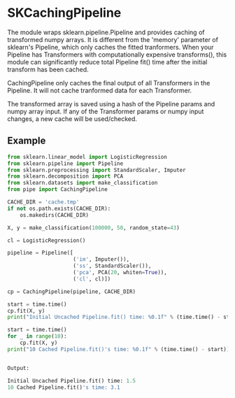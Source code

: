 # SKCachingPipeline

The module wraps sklearn.pipeline.Pipeline and provides caching of transformed numpy arrays.  It is different from the 'memory' parameter of sklearn's Pipeline, which only caches the fitted tranformers.  When your Pipeline has Transformers with computationally expensive transforms(), this module can significantly reduce total Pipeline fit() time after the initial transform has been cached.

CachingPipeline only caches the final output of all Transformers in the Pipeline.   It will not cache tranformed data for each Transformer.

The transformed array is saved using a hash of the Pipeline params and numpy array input.  If any of the Transformer params or numpy input changes, a new cache will be used/checked.

Example
-------
 
    
```python
from sklearn.linear_model import LogisticRegression
from sklearn.pipeline import Pipeline
from sklearn.preprocessing import StandardScaler, Imputer
from sklearn.decomposition import PCA 
from sklearn.datasets import make_classification
from pipe import CachingPipeline

CACHE_DIR = 'cache.tmp'
if not os.path.exists(CACHE_DIR):
    os.makedirs(CACHE_DIR)

X, y = make_classification(100000, 50, random_state=43)

cl = LogisticRegression()

pipeline = Pipeline([
                     ('im', Imputer()),
                     ('ss', StandardScaler()),
                     ('pca', PCA(20, whiten=True)),
                     ('cl', cl)])

cp = CachingPipeline(pipeline, CACHE_DIR)

start = time.time()
cp.fit(X, y)
print("Initial Uncached Pipeline.fit() time: %0.1f" % (time.time() - start))

start = time.time()
for _ in range(10):
    cp.fit(X, y)
print("10 Cached Pipeline.fit()'s time: %0.1f" % (time.time() - start))


Output:

Initial Uncached Pipeline.fit() time: 1.5
10 Cached Pipeline.fit()'s time: 3.1
```






